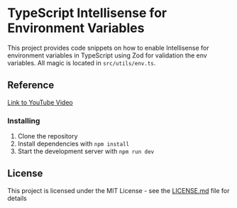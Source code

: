 # TypeScript Intellisense for Environment Variables

This project provides code snippets on how to enable Intellisense for environment variables in TypeScript using Zod for validation the env variables. All magic is located in `src/utils/env.ts`.

## Reference

[Link to YouTube Video](https://www.youtube.com/watch?v=dCzNA9nUxuo)

### Installing

1. Clone the repository
2. Install dependencies with `npm install`
3. Start the development server with `npm run dev`

## License

This project is licensed under the MIT License - see the [LICENSE.md](LICENSE.md) file for details
